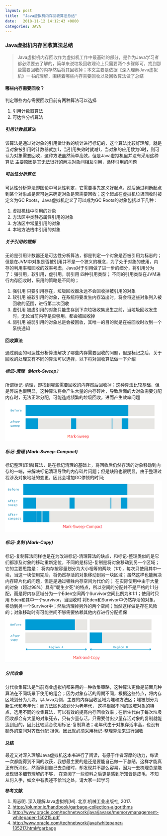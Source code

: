 ```yaml
---
layout: post
title:  "Java虚拟机内存回收算法总结"
date:   2018-11-12 14:12:43 +0800
categories: JAVA
---
```


### Java虚拟机内存回收算法总结

> Java虚拟机内存回收作为虚拟机工作中最基础的部分，是作为Java学习者都必须要去了解的，简单来说垃圾回收理论上只需要两个步骤即可，找到那些需要回收的内存然后将其回收掉；本文主要是依据《深入理解Java虚拟机》一书的理解，围绕着哪些内存需要回收以及回收算法做了总结

#### 哪些内存需要回收？
判定哪些内存需要回收目前有两种算法可以选择
1. 引用计数器算法
2. 可达性分析算法

##### 引用计数器算法
该算法是通过对对象的引用做计数的统计进行标记的，这个算法比较好理解，就是当对象被引用时计数器就加1，当引用失效时就减1，当对象的应用数为0时，则可认为对象需要回收，这种方法虽然简单高效，但是Java虚拟机里并没有采用这种算法
主要原因是其无法很好的解决对象间相互引用，循环引用的问题

##### 可达性分析算法
可达性分析算法即图论中可达性判定，它需要事先定义好起点，然后通过判断起点到某个对象点是否可达来确定对象是否需要回收；这个起点在虚拟机垃圾回收时被定义为GC Roots，Java虚拟机定义了可以成为GC Roots的对象包括以下几种：
1.	虚拟机栈中引用的对象
2.	方法区中类静态属性引用的对象
3.	方法区中常量引用的对象
4.	本地方法栈中引用的对象

##### 关于引用的理解
无论是引用计数器还是可达性分析算法，都是判定一个对象是否被引用为标志的；但是在JVM中对象是否被引用并不是一个狭义的概念，为了处于对象的使用，内存的利用率和回收的效率考虑，Java对于引用做了进一步的细分，将引用分为了：强引用，软引用，虚引用，弱引用 四种引用类型；
不同的引用类型在JVM进行内存回收时，采用的策略是不同的；
1. 强引用 只要引用存在，垃圾回收器永远不会回收掉被引用的对象
2. 软引用 被软引用的对象，在系统将要发生内存溢出时，将会将这些对象列入被回收的范围，进行第二次回收
3. 虚引用 被虚引用的对象只能生存到下次垃圾收集发生之前，当垃圾回收发生时，无论当前内存是否够用，都会被回收掉
4. 弱引用 被弱引用的对象总是会被回收，其唯一的目的就是在被回收时收到一个系统通知

#### 回收算法
通过前面的可达性分析算法解决了哪些内存需要回收的问题，但是标记之后，关于回收的处理又有不同的算法可以选择，以下将对回收算法做一下介绍

##### 标记-清理（Mark-Sweep）
所谓标记-清理，即找到哪些需要回收的内存然后回收掉；这种算法比较基础，但是弊端也很明显，这种算法将会产生大量的内存碎片，导致后面的大对象需要分配内存时，无法正常分配，可能造成频繁的垃圾回收，进而产生效率问题
![标记-清理](/assets/img/Mark-Sweep.png)

##### 标记-整理 (Mark-Sweep-Compact)
标记整理(压缩)算法，是在标记清理的基础上，将回收后仍然存活的对象移动到内存的一端，来解决标记清理导致的内存碎片问题；但是缺陷也很明显，由于整理过程涉及对象地址的变更，因此会增加GC停顿的时间; 
![标记-整理](/assets/img/Mark-Sweep-Compact.png)

##### 标记-复制 (Mark-Copy)
标记-复制算法同样也是在为改进标记-清理算法的缺点，和标记-整理类似的是它们都涉及对象的移动重新定位，不同的是标记-复制是将对象移动到另一个区域；它的主要思路是：
将内存按容量划分为大小相等的两块（1:1），每次只使用其中一块，当这一块使用完后，将仍然存活的对象移动到另一块区域；虽然这样也能解决内存碎片化的问题，但是是通过牺牲内存空间为代价的；
在实际使用中由于大量的对象（超过98%）具有"朝生夕死"的特点，所以空间的分配并不是严格的1:1分配，而是将内存区域分为一个Eden空间两个Survivor空间比例为8:1:1；使用时只用 Eden和其中一个survivor，当回收时
将Eden和Survivor中仍然存活的对象，移动到另一个Survivor中；然后清理掉另外的两个空间；当然这样做是存在风险的；对象移动时有可能空间不够需要依赖其他内存进行分配担保
![标记-复制](/assets/img/Mark-and-Copy.png)

##### 分代收集
分代收集算法是当前商业虚拟机都采用的一种收集策略，这种算法更像是前面几种算法在不同场景下使用的组合；因为对象存活的周期不同，根据这些特点，将内存区域划分为几块，以Java为例，主要的内存回收区域为堆和方法区；堆被划分为 新生代和老年代；而方法区也被划分为老年代，
这样根据不同的区域对象的特点，选用不同的收集算法，可以有效的提高内存回收效率；在新生代由于每次垃圾回收都会有大量的对象死去，只有少量存活，只需要付出少量存活对象的复制就能达到目的，因此比较适合使用标记-复制算法；老年代由于对象存活率高，也没有额外的空间对齐做分配
担保，因此就必须采用标记-整理算法来进行回收

#### 总结
最近又对深入理解Java虚拟机这本书进行了阅读，有感于作者深厚的功力，每读一次都能得到不同的收获，我想最主要的是还是要能自己做一下总结，这样才能真正有所消化，然而等到自己去总结时，却发现并不那么容易，因为一去梳理总是能发现很多细节理解的不够，
在查阅了一些资料之后更是感到所知皆是皮毛，不知从何入手，如文中有表述不恰当之处，请大家一起学习

**参考文献**
1. 周志明. 深入理解Java虚拟机[M]. 北京:机械工业出版社, 2017.
2. <a href="https://plumbr.io/handbook/garbage-collection-algorithms" target="_blank">https://plumbr.io/handbook/garbage-collection-algorithms</a>
3. <a href="http://www.oracle.com/technetwork/java/javase/memorymanagement-whitepaper-150215.pdf" target="_blank">http://www.oracle.com/technetwork/java/javase/memorymanagement-whitepaper-150215.pdf</a>
4. <a href="http://www.oracle.com/technetwork/java/whitepaper-135217.html#garbage" target="_blank">http://www.oracle.com/technetwork/java/whitepaper-135217.html#garbage</a>

